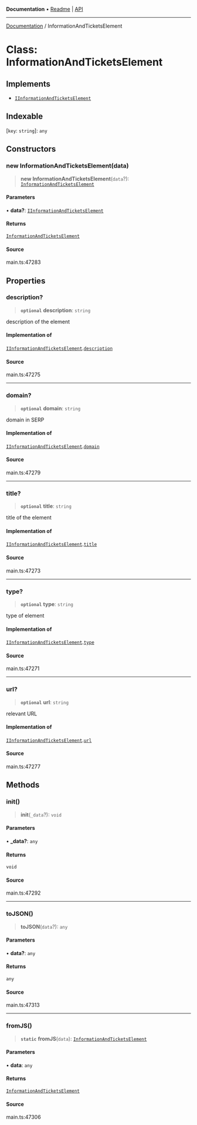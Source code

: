 **Documentation** • [Readme](../README.md) \| [API](../globals.md)

***

[Documentation](../README.md) / InformationAndTicketsElement

# Class: InformationAndTicketsElement

## Implements

- [`IInformationAndTicketsElement`](../interfaces/IInformationAndTicketsElement.md)

## Indexable

 \[`key`: `string`\]: `any`

## Constructors

### new InformationAndTicketsElement(data)

> **new InformationAndTicketsElement**(`data`?): [`InformationAndTicketsElement`](InformationAndTicketsElement.md)

#### Parameters

• **data?**: [`IInformationAndTicketsElement`](../interfaces/IInformationAndTicketsElement.md)

#### Returns

[`InformationAndTicketsElement`](InformationAndTicketsElement.md)

#### Source

main.ts:47283

## Properties

### description?

> **`optional`** **description**: `string`

description of the element

#### Implementation of

[`IInformationAndTicketsElement`](../interfaces/IInformationAndTicketsElement.md).[`description`](../interfaces/IInformationAndTicketsElement.md#description)

#### Source

main.ts:47275

***

### domain?

> **`optional`** **domain**: `string`

domain in SERP

#### Implementation of

[`IInformationAndTicketsElement`](../interfaces/IInformationAndTicketsElement.md).[`domain`](../interfaces/IInformationAndTicketsElement.md#domain)

#### Source

main.ts:47279

***

### title?

> **`optional`** **title**: `string`

title of the element

#### Implementation of

[`IInformationAndTicketsElement`](../interfaces/IInformationAndTicketsElement.md).[`title`](../interfaces/IInformationAndTicketsElement.md#title)

#### Source

main.ts:47273

***

### type?

> **`optional`** **type**: `string`

type of element

#### Implementation of

[`IInformationAndTicketsElement`](../interfaces/IInformationAndTicketsElement.md).[`type`](../interfaces/IInformationAndTicketsElement.md#type)

#### Source

main.ts:47271

***

### url?

> **`optional`** **url**: `string`

relevant URL

#### Implementation of

[`IInformationAndTicketsElement`](../interfaces/IInformationAndTicketsElement.md).[`url`](../interfaces/IInformationAndTicketsElement.md#url)

#### Source

main.ts:47277

## Methods

### init()

> **init**(`_data`?): `void`

#### Parameters

• **\_data?**: `any`

#### Returns

`void`

#### Source

main.ts:47292

***

### toJSON()

> **toJSON**(`data`?): `any`

#### Parameters

• **data?**: `any`

#### Returns

`any`

#### Source

main.ts:47313

***

### fromJS()

> **`static`** **fromJS**(`data`): [`InformationAndTicketsElement`](InformationAndTicketsElement.md)

#### Parameters

• **data**: `any`

#### Returns

[`InformationAndTicketsElement`](InformationAndTicketsElement.md)

#### Source

main.ts:47306
